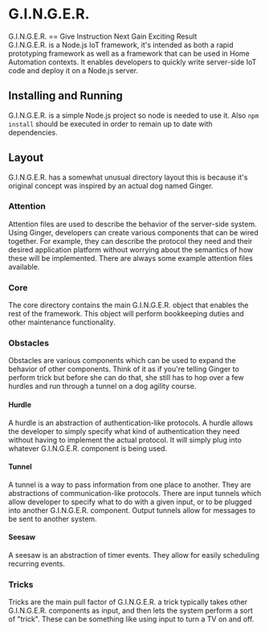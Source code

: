 # G.I.N.G.E.R.
G.I.N.G.E.R. == Give Instruction Next Gain Exciting Result<br/>
G.I.N.G.E.R. is a Node.js IoT framework, it's intended as both a rapid prototyping framework as well as a framework that can be used in Home Automation contexts.
It enables developers to quickly write server-side IoT code and deploy it on a Node.js server.

## Installing and Running
G.I.N.G.E.R. is a simple Node.js project so node is needed to use it.
Also ```npm install``` should be executed in order to remain up to date with dependencies.

## Layout
G.I.N.G.E.R. has a somewhat unusual directory layout this is because it's original concept was inspired by an actual dog named Ginger.

### Attention
Attention files are used to describe the behavior of the server-side system.
Using Ginger, developers can create various components that can be wired together.
For example, they can describe the protocol they need and their desired application platform without worrying about the semantics of how these will be implemented.
There are always some example attention files available.

### Core
The core directory contains the main G.I.N.G.E.R. object that enables the rest of the framework. This object will perform bookkeeping duties and other maintenance functionality.

### Obstacles
Obstacles are various components which can be used to expand the behavior of other components. Think of it as if you're telling Ginger to perform trick but before she can do that, she still has to hop over a few hurdles and run through a tunnel on a dog agility course.

#### Hurdle
A hurdle is an abstraction of authentication-like protocols.
A hurdle allows the developer to simply specify what kind of authentication they need without having to implement the actual protocol.
It will simply plug into whatever G.I.N.G.E.R. component is being used.

#### Tunnel
A tunnel is a way to pass information from one place to another.
They are abstractions of communication-like protocols.
There are input tunnels which allow developer to specify what to do with a given input, or to be plugged into another G.I.N.G.E.R. component.
Output tunnels allow for messages to be sent to another system.

#### Seesaw
A seesaw is an abstraction of timer events. They allow for easily scheduling recurring events.

### Tricks
Tricks are the main pull factor of G.I.N.G.E.R. a trick typically takes other G.I.N.G.E.R. components as input, and then lets the system perform a sort of "trick".
These can be something like using input to turn a TV on and off.
